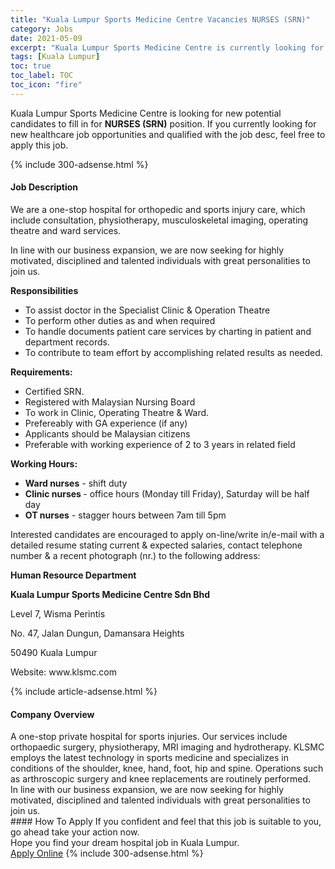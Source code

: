 ```yaml
---
title: "Kuala Lumpur Sports Medicine Centre Vacancies NURSES (SRN)" 
category: Jobs 
date: 2021-05-09 
excerpt: "Kuala Lumpur Sports Medicine Centre is currently looking for suitable person to fill in the NURSES (SRN) which positioned at Kuala Lumpur" 
tags: [Kuala Lumpur] 
toc: true 
toc_label: TOC 
toc_icon: "fire" 
--- 
```


<p>Kuala Lumpur Sports Medicine Centre is looking for new potential candidates to fill in for <b>NURSES (SRN)</b> position. If you currently looking for new healthcare job opportunities and qualified with the job desc, feel free to apply this job.
</p>{% include 300-adsense.html %} 
<div><div><h4>Job Description</h4></div><div><div><span><div><p>We are a one-stop hospital for orthopedic and sports injury care, which include consultation, physiotherapy, musculoskeletal imaging, operating theatre and ward services.&#160;</p><p>In line with our business expansion, we are now seeking for highly motivated, disciplined and talented individuals with great personalities to join us.</p><p><strong>Responsibilities</strong></p><ul><li>To assist doctor in the Specialist Clinic &amp; Operation Theatre</li><li>To perform other duties as and when required</li><li>To handle documents patient care services by charting in patient and department records.</li><li>To contribute to team effort by accomplishing related results as needed.</li></ul><p><strong>Requirements:</strong></p><ul><li>Certified SRN.</li><li>Registered with Malaysian Nursing Board</li><li>To work in Clinic, Operating Theatre &amp; Ward.</li><li>Prefereably with GA experience (if any)&#160;</li><li>Applicants should be Malaysian citizens</li><li>Preferable with working experience of&#160;2 to 3 years&#160;in related field</li></ul><p><strong>Working Hours:</strong></p><ul><li><strong>Ward nurses</strong> - shift duty</li><li><strong>Clinic nurses </strong>- office hours (Monday till Friday), Saturday will be half day</li><li><strong>OT nurses</strong> - stagger hours between 7am till 5pm</li></ul><p>Interested candidates are encouraged to apply on-line/write in/e-mail with a detailed resume stating current &amp; expected salaries, contact telephone number &amp; a recent photograph (nr.) to the following address:</p><p><strong>Human Resource Department</strong></p><p><strong>Kuala Lumpur Sports Medicine Centre Sdn Bhd</strong></p><p>Level 7, Wisma Perintis</p><p>No. 47, Jalan Dungun, Damansara Heights</p><p>50490 Kuala Lumpur</p><p>Website: www.klsmc.com</p></div></span></div></div></div> 
{% include article-adsense.html %} 
<div><div><h4>Company Overview</h4></div><div><div><span><div><div>A one-stop private hospital for sports injuries. Our services include orthopaedic surgery, physiotherapy, MRI imaging and hydrotherapy. KLSMC employs the latest technology in sports medicine and specializes in conditions of the shoulder, knee, hand, foot, hip and spine. Operations such as arthroscopic surgery and knee replacements are routinely performed.</div>
<div>In line with our business expansion, we are now seeking for highly motivated, disciplined and talented individuals with great personalities to join us.</div></div></span></div></div></div> 
#### How To Apply 
If you confident and feel that this job is suitable to you, go ahead take your action now. <br/> 
Hope you find your dream hospital job in Kuala Lumpur. <br/> 
<a href="https://www.jobstreet.com.my/en/job/nurses-srn-4543601?jobId=jobstreet-my-job-4543601" class="btn btn--warning" target="_blank" rel="nofollow noopenner">Apply Online</a> 
{% include 300-adsense.html %} 